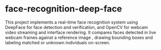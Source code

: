 # face-recognition-deep-face
This project implements a real-time face recognition system using DeepFace for face detection and verification, and OpenCV for webcam video streaming and interface rendering. It compares faces detected in live webcam frames against a reference image , drawing bounding boxes and labeling matched or unknown individuals on-screen.
